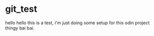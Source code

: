 # git_test
hello hello this is a test, i'm just doing some setup for this odin project thingy bai bai.